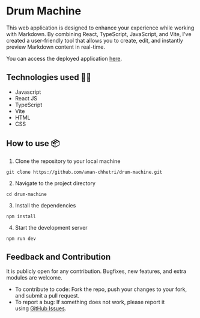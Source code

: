 # Drum Machine

This web application is designed to enhance your experience while working with Markdown. By combining React, TypeScript, JavaScript, and Vite, I've created a user-friendly tool that allows you to create, edit, and instantly preview Markdown content in real-time. 

You can access the deployed application [here](https://mark-down-previewer-v1.netlify.app/).

## Technologies used 🧑‍💻

- Javascript
- React JS
- TypeScript
- Vite
- HTML
- CSS

## **How to use 📦**

1. Clone the repository to your local machine

```
git clone https://github.com/aman-chhetri/drum-machine.git
```

2. Navigate to the project directory

```
cd drum-machine
```

3. Install the dependencies

```
npm install
```

4. Start the development server

```
npm run dev
```

## Feedback and Contribution

It is publicly open for any contribution. Bugfixes, new features, and extra modules are welcome.

- To contribute to code: Fork the repo, push your changes to your fork, and submit a pull request.
- To report a bug: If something does not work, please report it using [GitHub Issues](https://github.com/aman-chhetri/drum-machine/issues).
